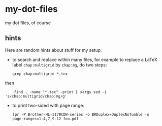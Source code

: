 my-dot-files
============

my dot files, of course

hints
-----

Here are random hints about stuff for my setup:

  * to search and replace within many files, for example to replace a LaTeX label `chap:multigrid` by `chap:mg`, do two steps:

        grep chap:multigrid *.tex

  then

        find . -name "*.tex" -print | xargs sed -i 's/chap:multigrid/chap:mg/g'

  * to print two-sided with page range:
  
        lpr -P Brother-HL-3170CDW-series -o BRDuplex=DuplexNoTumble -o page-ranges=1-4,7,9-12 foo.pdf

